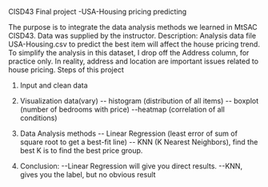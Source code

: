 CISD43 Final project -USA-Housing pricing predicting

The purpose is to integrate the data analysis methods we learned in MtSAC CISD43.
Data was supplied by the instructor.
Description:
Analysis data file USA-Housing.csv to predict the best item will affect the house pricing trend. To simplify the analysis in this dataset, I drop off the Address column, for practice only. In reality, address and location are important issues related to house pricing.
Steps of this project
1. Input and clean data
2. Visualization data(vary)
-- histogram (distribution of all items)
-- boxplot (number of bedrooms with price)
--heatmap (correlation of all conditions)

3. Data Analysis methods
 -- Linear Regression (least error of sum of square root to get a best-fit line)
 -- KNN (K Nearest Neighbors), find the best K is to find the best price group. 

4. Conclusion:
--Linear Regression will give you direct results.
--KNN, gives you the label, but no obvious result
